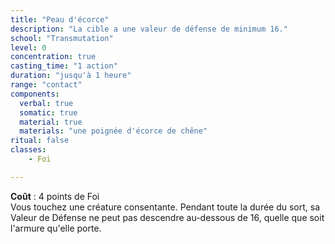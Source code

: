 ```yaml
---
title: "Peau d'écorce"
description: "La cible a une valeur de défense de minimum 16."
school: "Transmutation"
level: 0
concentration: true
casting_time: "1 action"
duration: "jusqu'à 1 heure"
range: "contact"
components:
  verbal: true
  somatic: true
  material: true
  materials: "une poignée d'écorce de chêne"
ritual: false
classes:
    - Foi

---
```

**Coût** : 4 points de Foi       
Vous touchez une créature consentante. Pendant toute la durée du sort, sa Valeur de Défense ne peut pas descendre au-dessous de 16, quelle que soit l'armure qu'elle porte.  
